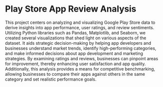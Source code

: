 # Play Store App Review Analysis
This project centers on analyzing and visualizing Google Play Store data to derive insights into app performance, user ratings, and review sentiments. Utilizing Python libraries such as Pandas, Matplotlib, and Seaborn, we created several visualizations that shed light on various aspects of the dataset.
It aids strategic decision-making by helping app developers and businesses understand market trends, identify high-performing categories, and make informed decisions about app development and marketing strategies. By examining ratings and reviews, businesses can pinpoint areas for improvement, thereby enhancing user satisfaction and app quality. Additionally, this analysis provides a means for competitive benchmarking, allowing businesses to compare their apps against others in the same category and set realistic performance goals.
